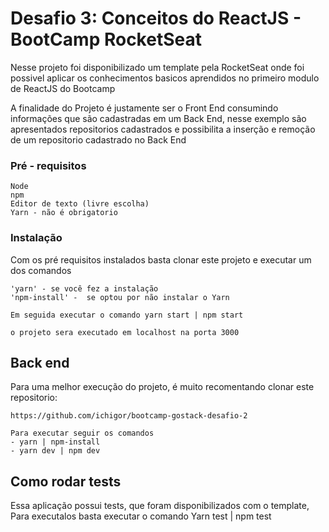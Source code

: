 # Desafio 3: Conceitos do ReactJS - BootCamp RocketSeat

Nesse projeto foi disponibilizado um template pela RocketSeat onde foi possivel aplicar os conhecimentos basicos 
aprendidos no primeiro modulo de ReactJS do Bootcamp 

A finalidade do Projeto é justamente ser o Front End consumindo informações que são cadastradas em um Back End, nesse
exemplo são apresentados repositorios cadastrados e possibilita a inserção e remoção de um repositorio cadastrado no Back End

### Pré - requisitos
```
Node
npm
Editor de texto (livre escolha)
Yarn - não é obrigatorio
```

### Instalação
Com os pré requisitos instalados basta clonar este projeto e executar um dos comandos 
```
'yarn' - se você fez a instalação
'npm-install' -  se optou por não instalar o Yarn

Em seguida executar o comando yarn start | npm start

o projeto sera executado em localhost na porta 3000
```

## Back end
Para uma melhor execução do projeto, é muito recomentando clonar este repositorio:
```
https://github.com/ichigor/bootcamp-gostack-desafio-2

Para executar seguir os comandos
- yarn | npm-install
- yarn dev | npm dev
```

## Como rodar tests

Essa aplicação possui tests, que foram disponibilizados com o template,
Para executalos basta executar o comando Yarn test | npm test
